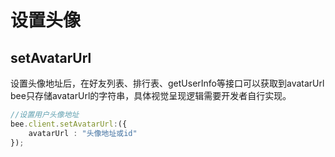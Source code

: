# 设置头像

## setAvatarUrl

设置头像地址后，在好友列表、排行表、getUserInfo等接口可以获取到avatarUrl
bee只存储avatarUrl的字符串，具体视觉呈现逻辑需要开发者自行实现。

```typescript
//设置用户头像地址
bee.client.setAvatarUrl:({
    avatarUrl : "头像地址或id"
});
```